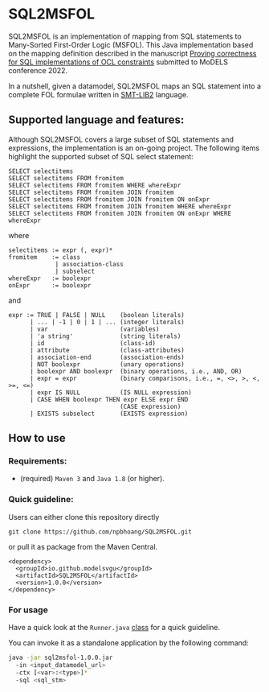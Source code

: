 # SQL2MSFOL
SQL2MSFOL is an implementation of mapping from SQL statements to Many-Sorted First-Order Logic (MSFOL). This Java implementation based on the mapping definition described in the manuscript [Proving correctness for SQL implementations of OCL constraints]() submitted to MoDELS conference 2022.

In a nutshell, given a datamodel, SQL2MSFOL maps an SQL statement into a complete FOL formulae written in [SMT-LIB2](https://smtlib.cs.uiowa.edu/papers/smt-lib-reference-v2.6-r2021-05-12.pdf) language.

## Supported language and features:

Although SQL2MSFOL covers a large subset of SQL statements and expressions, 
the implementation is an on-going project. 
The following items highlight the supported subset of SQL select statement:

```
SELECT selectitems
SELECT selectitems FROM fromitem
SELECT selectitems FROM fromitem WHERE whereExpr
SELECT selectitems FROM fromitem JOIN fromitem
SELECT selectitems FROM fromitem JOIN fromitem ON onExpr
SELECT selectitems FROM fromitem JOIN fromitem WHERE whereExpr
SELECT selectitems FROM fromitem JOIN fromitem ON onExpr WHERE whereExpr
```

where

```
selectitems := expr (, expr)*
fromitem    := class 
             | association-class 
             | subselect
whereExpr   := boolexpr
onExpr      := boolexpr
```

and

```
expr := TRUE | FALSE | NULL    (boolean literals)
      | ... | -1 | 0 | 1 | ... (integer literals)
      | var                    (variables)
      | 'a string'             (string literals)
      | id                     (class-id)
      | attribute              (class-attributes)
      | association-end        (association-ends)
      | NOT boolexpr           (unary operations)
      | boolexpr AND boolexpr  (binary operations, i.e., AND, OR)
      | expr = expr            (binary comparisons, i.e., =, <>, >, <, >=, <=)
      | expr IS NULL           (IS NULL expression)
      | CASE WHEN boolexpr THEN expr ELSE expr END
                               (CASE expression)
      | EXISTS subselect       (EXISTS expression)
```

## How to use

### Requirements:
- (required) `Maven 3` and `Java 1.8` (or higher).

### Quick guideline:
Users can either clone this repository directly 

```
git clone https://github.com/npbhoang/SQL2MSFOL.git
```

or pull it as package from the Maven Central.

```
<dependency>
  <groupId>io.github.modelsvgu</groupId>
  <artifactId>SQL2MSFOL</artifactId>
  <version>1.0.0</version>
</dependency>
```

### For usage
Have a quick look at the `Runner.java` [class](https://github.com/npbhoang/SQL2MSFOL/blob/Clean/src/main/java/Runner.java) for a quick guideline.

You can invoke it as a standalone application by the following command:

```bash
java -jar sql2msfol-1.0.0.jar
  -in <input_datamodel_url>
  -ctx [<var>:<type>]*
  -sql <sql_stm>
```

